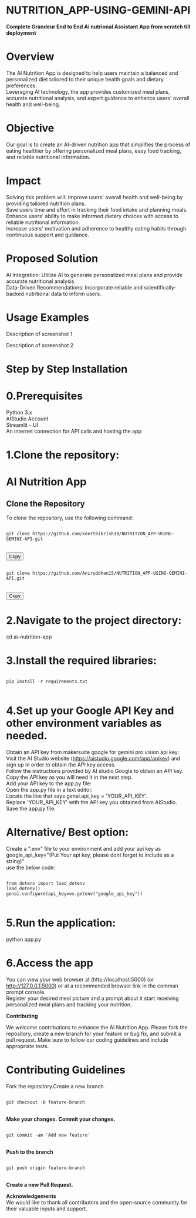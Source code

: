 # NUTRITION_APP-USING-GEMINI-API
**Complete Grandeur End to End Ai nutrional Assistant App from scratch till deployment**

# Overview
The AI Nutrition App is designed to help users maintain a balanced and personalized diet tailored to their unique health goals and dietary preferences.<br/>Leveraging AI technology, the app provides customized meal plans, accurate nutritional analysis, and expert guidance to enhance users' overall health and well-being.

# Objective
Our goal is to create an AI-driven nutrition app that simplifies the process of eating healthier by offering personalized meal plans, easy food tracking, and reliable nutritional information.

# Impact
Solving this problem will:
Improve users' overall health and well-being by providing tailored nutrition plans. <br/>
Save users time and effort in tracking their food intake and planning meals. <br/>
Enhance users' ability to make informed dietary choices with access to reliable nutritional information. <br/>
Increase users' motivation and adherence to healthy eating habits through continuous support and guidance. <br/>

# Proposed Solution
AI Integration: Utilize AI to generate personalized meal plans and provide accurate nutritional analysis. <br/>
Data-Driven Recommendations: Incorporate reliable and scientifically-backed nutritional data to inform users. <br/>

# Usage Examples
Description of screenshot 1


Description of screenshot 2

# Step by Step Installation

# 0.**Prerequisites**
Python 3.x <br/>
AIStudio Account <br/>
Streamlit - UI <br/>
An internet connection for API calls and hosting the app <br/>

# 1.**Clone the repository:** 
# AI Nutrition App

## Clone the Repository

To clone the repository, use the following command:

<pre>
<code id="clone-code-keerthi">
git clone https://github.com/keerthikrish10/NUTRITION_APP-USING-GEMINI-API.git
</code>
</pre>

<button onclick="copyCode('clone-code-keerthi')">Copy</button>

<pre>
<code id="clone-code-aniruddhan">
git clone https://github.com/Aniruddhan15/NUTRITION_APP-USING-GEMINI-API.git
</code>
</pre>

<button onclick="copyCode('clone-code-aniruddhan')">Copy</button>


# 2.**Navigate to the project directory:** 
cd ai-nutrition-app

# 3.**Install the required libraries:** <br/>
<pre>
<code id="install-code">
pip install -r requirements.txt
</code>
</pre>

# 4.**Set up your Google API Key and other environment variables as needed.** <br/>
Obtain an API key from makersuite google for gemini pro vision api key: <br/>
Visit the AI Studio website (https://aistudio.google.com/app/apikey) and sign up in order to obtain the API key access. <br/>
Follow the instructions provided by AI studio Google to obtain an API key.<br/>
Copy the API key as you will need it in the next step.<br/>
Add your API key to the app.py file:<br/>
Open the app.py file in a text editor.<br/>
Locate the line that says genai.api_key = 'YOUR_API_KEY'.<br/>
Replace 'YOUR_API_KEY' with the API key you obtained from AIStudio.<br/>
Save the app.py file.

# Alternative/ Best option:
Create a ".env" file to your environment and add your api key as google_api_key="(Put Your api key, please dont forget to include as a string)" <br/>
use the below code: 
<pre>
<code id="Loading-api">
from dotenv import load_dotenv
load_dotenv()
genai.configure(api_key=os.getenv("google_api_key"))
</code>
</pre>


# 5.**Run the application:** <br/>
python app.py

 # 6.**Access the app** 
You can view your web browser at (http://localhost:5000) (or http://127.0.0.1:5000) or at a recommended browser link in the comman prompt console. <br/>
Register your desired meal picture and a prompt about it start receiving personalized meal plans and tracking your nutrition.

**Contributing** <br/>

We welcome contributions to enhance the AI Nutrition App. Please fork the repository, create a new branch for your feature or bug fix, and submit a pull request. Make sure to follow our coding guidelines and include appropriate tests.

# **Contributing Guidelines**
Fork the repository.Create a new branch.
<pre>
<code id="Fork the repository">
git checkout -b feature-branch
</code>
</pre>

**Make your changes.**
**Commit your changes.**
<pre>
<code id="Commit the changes">
git commit -am 'Add new feature'
</code>
</pre>

**Push to the branch** 
<pre>
<code id="Push to origin">
git push origin feature-branch
</code>
</pre>

**Create a new Pull Request.**

**Acknowledgements** <br/>
We would like to thank all contributors and the open-source community for their valuable inputs and support.
